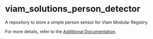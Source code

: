 # viam_solutions_person_detector
A repository to store a simple person sensor for Viam Modular Registry.

For more details, refer to the [Additional Documentation](simple-person-sensor/README.md).
